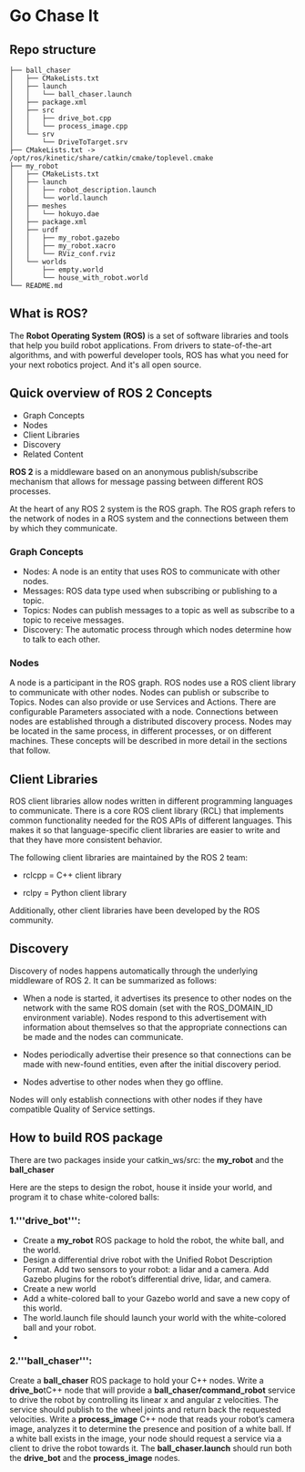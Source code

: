 # Go Chase It


## Repo structure
```
├── ball_chaser
│   ├── CMakeLists.txt
│   ├── launch
│   │   └── ball_chaser.launch
│   ├── package.xml
│   ├── src
│   │   ├── drive_bot.cpp
│   │   └── process_image.cpp
│   └── srv
│       └── DriveToTarget.srv
├── CMakeLists.txt -> /opt/ros/kinetic/share/catkin/cmake/toplevel.cmake
├── my_robot
│   ├── CMakeLists.txt
│   ├── launch
│   │   ├── robot_description.launch
│   │   └── world.launch
│   ├── meshes
│   │   └── hokuyo.dae
│   ├── package.xml
│   ├── urdf
│   │   ├── my_robot.gazebo
│   │   ├── my_robot.xacro
│   │   └── RViz_conf.rviz
│   └── worlds
│       ├── empty.world
│       └── house_with_robot.world
└── README.md

```
## What is ROS?
The **Robot Operating System (ROS)** is a set of software libraries and tools that help you build robot applications. From drivers to state-of-the-art algorithms, and with powerful developer tools, ROS has what you need for your next robotics project. And it's all open source.

## Quick overview of ROS 2 Concepts
- Graph Concepts
- Nodes
- Client Libraries
- Discovery
- Related Content

**ROS 2** is a middleware based on an anonymous publish/subscribe mechanism that allows for message passing between different ROS processes.

At the heart of any ROS 2 system is the ROS graph. The ROS graph refers to the network of nodes in a ROS system and the connections between them by which they communicate.

### Graph Concepts
- Nodes: A node is an entity that uses ROS to communicate with other nodes.
- Messages: ROS data type used when subscribing or publishing to a topic.
- Topics: Nodes can publish messages to a topic as well as subscribe to a topic to receive messages.
- Discovery: The automatic process through which nodes determine how to talk to each other.

### Nodes
A node is a participant in the ROS graph. ROS nodes use a ROS client library to communicate with other nodes. Nodes can publish or subscribe to Topics. Nodes can also provide or use Services and Actions. There are configurable Parameters associated with a node. Connections between nodes are established through a distributed discovery process. Nodes may be located in the same process, in different processes, or on different machines. These concepts will be described in more detail in the sections that follow.

## Client Libraries 
ROS client libraries allow nodes written in different programming languages to communicate. There is a core ROS client library (RCL) that implements common functionality needed for the ROS APIs of different languages. This makes it so that language-specific client libraries are easier to write and that they have more consistent behavior.

The following client libraries are maintained by the ROS 2 team:

- rclcpp = C++ client library

- rclpy = Python client library

Additionally, other client libraries have been developed by the ROS community. 

## Discovery
Discovery of nodes happens automatically through the underlying middleware of ROS 2. It can be summarized as follows:

- When a node is started, it advertises its presence to other nodes on the network with the same ROS domain (set with the ROS_DOMAIN_ID environment variable). Nodes respond to this advertisement with information about themselves so that the appropriate connections can be made and the nodes can communicate.

- Nodes periodically advertise their presence so that connections can be made with new-found entities, even after the initial discovery period.

- Nodes advertise to other nodes when they go offline.

Nodes will only establish connections with other nodes if they have compatible Quality of Service settings.

## How to build ROS package
There are two packages inside your catkin_ws/src: the **my_robot** and the **ball_chaser**

Here are the steps to design the robot, house it inside your world, and program it to chase white-colored balls:

### 1.'''drive_bot''':

- Create a **my_robot** ROS package to hold the robot, the white ball, and the world.
- Design a differential drive robot with the Unified Robot Description Format. Add two sensors to your robot: a lidar and a camera. Add Gazebo plugins for the robot’s differential drive, lidar, and camera. 
- Create a new world 
- Add a white-colored ball to your Gazebo world and save a new copy of this world.
- The world.launch file should launch your world with the white-colored ball and your robot.
- 
### 2.'''ball_chaser''':

Create a **ball_chaser** ROS package to hold your C++ nodes.
Write a **drive_bo**tC++ node that will provide a **ball_chaser/command_robot** service to drive the robot by controlling its linear x and angular z velocities. The service should publish to the wheel joints and return back the requested velocities.
Write a **process_image** C++ node that reads your robot’s camera image, analyzes it to determine the presence and position of a white ball. If a white ball exists in the image, your node should request a service via a client to drive the robot towards it.
The **ball_chaser.launch** should run both the **drive_bot** and the **process_image** nodes.
